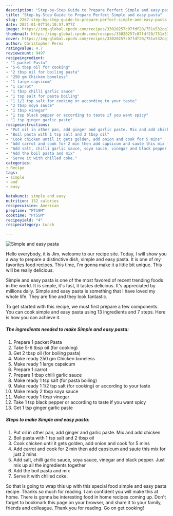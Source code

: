 ```yaml
---
description: "Step-by-Step Guide to Prepare Perfect Simple and easy pasta"
title: "Step-by-Step Guide to Prepare Perfect Simple and easy pasta"
slug: 2267-step-by-step-guide-to-prepare-perfect-simple-and-easy-pasta
date: 2021-01-07T16:10:57.977Z
image: https://img-global.cpcdn.com/recipes/33020257c07fdf20/751x532cq70/simple-and-easy-pasta-recipe-main-photo.jpg
thumbnail: https://img-global.cpcdn.com/recipes/33020257c07fdf20/751x532cq70/simple-and-easy-pasta-recipe-main-photo.jpg
cover: https://img-global.cpcdn.com/recipes/33020257c07fdf20/751x532cq70/simple-and-easy-pasta-recipe-main-photo.jpg
author: Christopher Perez
ratingvalue: 4.7
reviewcount: 9497
recipeingredient:
- "1 packet Pasta"
- "5-6 tbsp oil for cooking"
- "2 tbsp oil for boiling pasta"
- "250 gm Chicken boneless"
- "1 large capsicum"
- "1 carrot"
- "1 tbsp chilli garlic sauce"
- "1 tsp salt for pasta boiling"
- "1 1/2 tsp salt for cooking or according to your taste"
- "2 tbsp soya sauce"
- "1 tbsp vinegar"
- "1 tsp black pepper or according to taste if you want spicy"
- "1 tsp ginger garlic paste"
recipeinstructions:
- "Put oil in other pan, add ginger and garlic paste. Mix and add chicken"
- "Boil pasta with 1 tsp salt and 2 tbsp oil"
- "Cook chicken until it gets golden, add onion and cook for 5 mins"
- "Add carrot and cook for 2 min then add capsicum and saute this mix for just 2 mins"
- "Add salt, chilli garlic sauce, soya sauce, vinegar and black pepper. Just mix up all the ingredients together"
- "Add the boil pasta and mix"
- "Serve it with chilled coke."
categories:
- Recipe
tags:
- simple
- and
- easy

katakunci: simple and easy 
nutrition: 152 calories
recipecuisine: American
preptime: "PT19M"
cooktime: "PT55M"
recipeyield: "4"
recipecategory: Lunch

---
```



![Simple and easy pasta](https://img-global.cpcdn.com/recipes/33020257c07fdf20/751x532cq70/simple-and-easy-pasta-recipe-main-photo.jpg)

Hello everybody, it is Jim, welcome to our recipe site. Today, I will show you a way to prepare a distinctive dish, simple and easy pasta. It is one of my favorites food recipes. This time, I'm gonna make it a little bit unique. This will be really delicious.

Simple and easy pasta is one of the most favored of recent trending foods in the world. It is simple, it's fast, it tastes delicious. It's appreciated by millions daily. Simple and easy pasta is something that I have loved my whole life. They are fine and they look fantastic.




To get started with this recipe, we must first prepare a few components. You can cook simple and easy pasta using 13 ingredients and 7 steps. Here is how you can achieve it.

<!--inarticleads1-->

##### The ingredients needed to make Simple and easy pasta:

1. Prepare 1 packet Pasta
1. Take 5-6 tbsp oil (for cooking)
1. Get 2 tbsp oil (for boiling pasta)
1. Make ready 250 gm Chicken boneless
1. Make ready 1 large capsicum
1. Prepare 1 carrot
1. Prepare 1 tbsp chilli garlic sauce
1. Make ready 1 tsp salt (for pasta boiling)
1. Make ready 1 1/2 tsp salt (for cooking) or according to your taste
1. Make ready 2 tbsp soya sauce
1. Make ready 1 tbsp vinegar
1. Take 1 tsp black pepper or according to taste if you want spicy
1. Get 1 tsp ginger garlic paste




<!--inarticleads2-->

##### Steps to make Simple and easy pasta:

1. Put oil in other pan, add ginger and garlic paste. Mix and add chicken
1. Boil pasta with 1 tsp salt and 2 tbsp oil
1. Cook chicken until it gets golden, add onion and cook for 5 mins
1. Add carrot and cook for 2 min then add capsicum and saute this mix for just 2 mins
1. Add salt, chilli garlic sauce, soya sauce, vinegar and black pepper. Just mix up all the ingredients together
1. Add the boil pasta and mix
1. Serve it with chilled coke.




So that is going to wrap this up with this special food simple and easy pasta recipe. Thanks so much for reading. I am confident you will make this at home. There is gonna be interesting food in home recipes coming up. Don't forget to bookmark this page on your browser, and share it to your family, friends and colleague. Thank you for reading. Go on get cooking!
